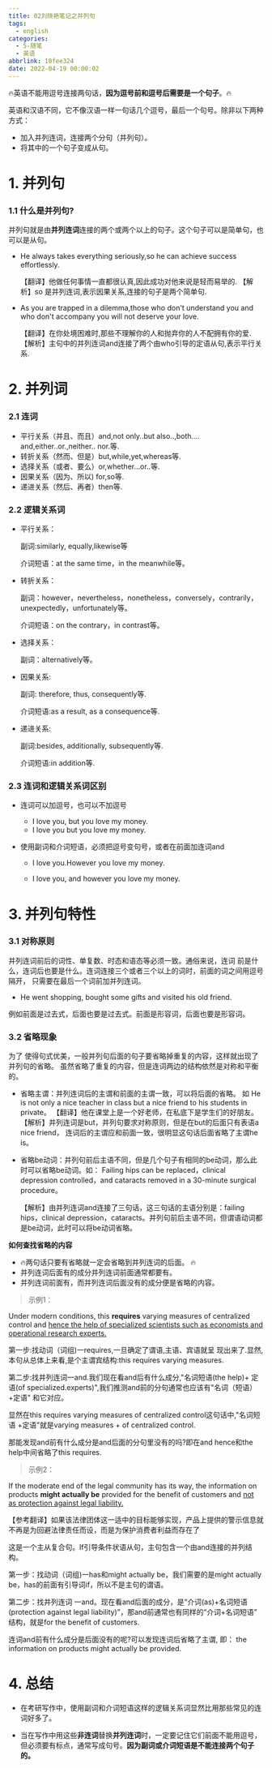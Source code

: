 ```yaml
---
title: 02刘晓艳笔记之并列句
tags:
  - english
categories:
  - 5-随笔
  - 英语
abbrlink: 10fee324
date: 2022-04-19 00:00:02
---
```


🔥英语不能用逗号连接两句话，**因为逗号前和逗号后需要是一个句子**。🔥

英语和汉语不同，它不像汉语一样一句话几个逗号，最后一个句号。除非以下两种方式：

+ 加入并列连词，连接两个分句（并列句）。
+ 将其中的一个句子变成从句。

<!-- more -->

# 1. 并列句

### 1.1 什么是并列句?

并列句就是由**并列连词**连接的两个或两个以上的句子。这个句子可以是简单句，也可以是从句。

+ He always takes everything seriously,so he can achieve success effortlessly.

  【翻译】他做任何事情一直都很认真,因此成功对他来说是轻而易举的.
  【解析】so 是并列连词,表示因果关系,连接的句子是两个简单句.



+ As you are trapped in a dilemma,those who don't understand you and who don't accompany you will not deserve your love.

  【翻译】在你处境困难时,那些不理解你的人和抛弃你的人不配拥有你的爱.
  【解析】主句中的并列连词and连接了两个由who引导的定语从句,表示平行关系.



# 2. 并列词

### 2.1 连词

+ 平行关系（并且、而且）and,not only..but also..,both.…and,either..or.,neither.. nor.等.
+ 转折关系（然而、但是）but,while,yet,whereas等.
+ 选择关系（或者、要么）or,whether...or..等.
+ 因果关系（因为、所以)   for,so等.
+ 递进关系（然后、再者）then等.



### 2.2 逻辑关系词

+ 平行关系：
  
  副词:similarly, equally,likewise等
  
  介词短语：at the same time，in the meanwhile等。
  
  
  
+ 转折关系：

  副词：however，nevertheless，nonetheless，conversely，contrarily，unexpectedly，unfortunately等。

  介词短语：on the contrary，in contrast等。 

  

+ 选择关系：
  
  副词：alternatively等。
  
  
  
+ 因果关系:

  副词: therefore, thus, consequently等. 

  介词短语:as a result, as a consequence等.

  

+ 递进关系:
  
  副词:besides, additionally, subsequently等.
  
  介词短语:in addition等.



### 2.3 连词和逻辑关系词区别

+ 连词可以加逗号，也可以不加逗号

  + I love you, but you love my money. 
  + I love you but you love my money.

+ 使用副词和介词短语，必须把逗号变句号，或者在前面加连词and

  + I love you.However you love my money.

  + I love you, and however you love my money.



# 3. 并列句特性

### 3.1 对称原则

并列连词前后的词性、单复数、时态和语态等必须一致。通俗来说，连词 前是什么，连词后也要是什么。连词连接三个或者三个以上的词时，前面的词之间用逗号隔开， 只需要在最后一个词前加并列连词。

+ He went shopping, bought some gifts and visited his old friend.

例如前面是过去式，后面也要是过去式。前面是形容词，后面也要是形容词。



### 3.2 省略现象

为了 使得句式优美，一般并列句后面的句子要省略掉重复的内容，这样就出现了并列句的省略。 虽然省略了重复的内容，但是连词两边的结构依然是对称和平衡的。

+ 省略主谓：并列连词后的主谓和前面的主谓一致，可以将后面的省略。 如
  He is not only a nice teacher in class but a nice friend to his students in private。
  【翻译】他在课堂上是一个好老师，在私底下是学生们的好朋友。
  【解析】并列连词是but，并列句要求对称原则，但是在but的后面只有表语a nice friend， 连词后的主谓应和前面一致，很明显这句话后面省略了主谓he is。

+ 省略be动词：并列句前后主语不同，但是几个句子有相同的be动词，那么此时可以省略be动词。如：
  Failing hips can be replaced，clinical depression controlled，and cataracts removed in a 30-minute surgical procedure。

  【解析】由并列连词and连接了三句话，这三句话的主语分别是：failing hips，clinical depression，cataracts。并列句前后主语不同，但谓语动词都是be动词，此时可以将be动词省略。

  

**如何查找省略的内容**

+ 🔥两句话只要有省略就一定会省略到并列连词的后面。 🔥
+ 并列连词后面有的成分并列连词前面通常都要有。
+ 并列连词前面有，而并列连词后面没有的成分便是省略的内容。

> 示例1：

Under modern conditions, this **requires** varying measures of centralized control and <u>hence the help of specialized scientists such as economists and operational research experts.</u>

第一步:找动词（词组)一requires,一旦确定了谓语,主语、宾语就呈 现出来了.显然,本句从总体上来看,是个主谓宾结构:this requires varying measures. 

第二步:找并列连词一and.我们现在看and后有什么成分,"名词短语(the help)+ 定语(of specialized.experts)",我们推测and前的分句通常也应该有"名词（短语）+定语" 和它对应。

显然在this requires varying measures of centralized control这句话中,"名词短语 +定语"就是varying measures + of centralized control.

那能发现and前有什么成分是and后面的分句里没有的吗?即在and hence和the help中间省略了this requires.



> 示例2：

If the moderate end of the legal community has its way, the information on products **might actually be** provided for the benefit of customers and <u>not as protection against legal liability.</u>

【参考翻译】如果该法律团体这一适中的目标能够实现，产品上提供的警示信息就不再是为回避法律责任而设，而是为保护消费者利益而存在了

这是一个主从复合句。If引导条件状语从句，主句包含一个由and连接的并列结构。

第一步：找动词（词组)一has和might actually be，我们需要的是might actually be，has的前面有引导词if，所以不是主句的谓语。

第二步：找并列连词 一and。现在看and后面的成分，是“介词(as)+名词短语(protection against legal liability)”，那and前通常也有同样的“介词+名词短语” 结构，就是for the benefit of customers.

连词and前有什么成分是后面没有的呢?可以发现连词后省略了主谓, 即： the information on products might actually be provided.



# 4. 总结

+ 在考研写作中，使用副词和介词短语这样的逻辑关系词显然比用那些常见的连词好多了。

+ 当在写作中用这些**非连词**替换**并列连词**时，一定要记住它们前面不能用逗号，但必须要有标点，通常写成句号。**因为副词或介词短语是不能连接两个句子的。**
